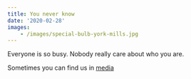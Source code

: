 ```yaml
---
title: You never know
date: '2020-02-28'
images:
    - /images/special-bulb-york-mills.jpg
---
```


Everyone is so busy. Nobody really care about who you are.

Sometimes you can find us in [media](/in-media/)